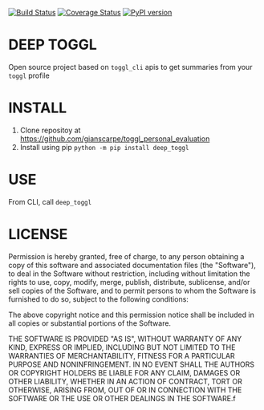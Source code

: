 [![Build
Status](https://travis-ci.com/gianscarpe/toggl_personal_evaluation.svg?branch=master)](https://travis-ci.com/gianscarpe/toggl_personal_evaluation)
[![Coverage
Status](https://coveralls.io/repos/github/gianscarpe/toggl_personal_evaluation/badge.svg?branch=developing)](https://coveralls.io/github/gianscarpe/toggl_personal_evaluation?branch=developing)
[![PyPI version](https://badge.fury.io/py/deep-toggl.svg)](https://badge.fury.io/py/deep-toggl)


# DEEP TOGGL
Open source project based on `toggl_cli` apis to get summaries from your `toggl`
profile

# INSTALL
1. Clone repositoy at https://github.com/gianscarpe/toggl_personal_evaluation
2. Install using pip
   `python -m pip install deep_toggl`

# USE
From CLI, call `deep_toggl`

# LICENSE
Permission is hereby granted, free of charge, to any person obtaining a copy of
this software and associated documentation files (the "Software"), to deal in
the Software without restriction, including without limitation the rights to
use, copy, modify, merge, publish, distribute, sublicense, and/or sell copies of
the Software, and to permit persons to whom the Software is furnished to do so,
subject to the following conditions:

The above copyright notice and this permission notice shall be included in all
copies or substantial portions of the Software.

THE SOFTWARE IS PROVIDED "AS IS", WITHOUT WARRANTY OF ANY KIND, EXPRESS OR
IMPLIED, INCLUDING BUT NOT LIMITED TO THE WARRANTIES OF MERCHANTABILITY, FITNESS
FOR A PARTICULAR PURPOSE AND NONINFRINGEMENT. IN NO EVENT SHALL THE AUTHORS OR
COPYRIGHT HOLDERS BE LIABLE FOR ANY CLAIM, DAMAGES OR OTHER LIABILITY, WHETHER
IN AN ACTION OF CONTRACT, TORT OR OTHERWISE, ARISING FROM, OUT OF OR IN
CONNECTION WITH THE SOFTWARE OR THE USE OR OTHER DEALINGS IN THE SOFTWARE.f
